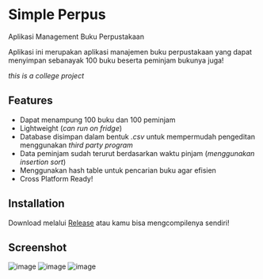 
# Simple Perpus

Aplikasi Management Buku Perpustakaan

Aplikasi ini merupakan aplikasi manajemen buku perpustakaan yang dapat menyimpan sebanayak 100 buku beserta peminjam bukunya juga!

*this is a college project*


## Features

- Dapat menampung 100 buku dan 100 peminjam
- Lightweight (*can run on fridge*)
- Database disimpan dalam bentuk *.csv* untuk mempermudah pengeditan menggunakan *third party program*
- Data peminjam sudah terurut berdasarkan waktu pinjam (*menggunakan insertion sort*)
- Menggunakan hash table untuk pencarian buku agar efisien
- Cross Platform Ready!


## Installation
Download melalui [Release](https://github.com/keboooooo/simple-perpus/releases/tag/v1.0.0) atau kamu bisa mengcompilenya sendiri!

    
## Screenshot
![image](https://github.com/keboooooo/simple-perpus/assets/71220458/e9568697-fe2a-46af-9e82-8642373ab1b0)
![image](https://github.com/keboooooo/simple-perpus/assets/71220458/f919ebf0-0712-4e4e-ba8f-3d99baeb1002)
![image](https://github.com/keboooooo/simple-perpus/assets/71220458/e3b81b9e-07be-4791-a69b-e4c53ed11415)

